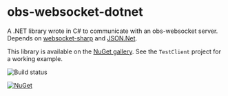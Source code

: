 # obs-websocket-dotnet
A .NET library wrote in C# to communicate with an obs-websocket server. Depends on [websocket-sharp](https://github.com/sta/websocket-sharp) and [JSON.Net](http://www.newtonsoft.com/json).

This library is available on the [NuGet gallery](https://www.nuget.org/packages/obs-websocket-dotnet). See the `TestClient` project for a working example.

![Build status](https://github.com/Palakis/obs-websocket-dotnet/workflows/obs-websocket-dotnet%20Tests/badge.svg)

[![NuGet](https://img.shields.io/nuget/v/obs-websocket-dotnet.svg?style=flat)](https://www.nuget.org/packages/obs-websocket-dotnet)
